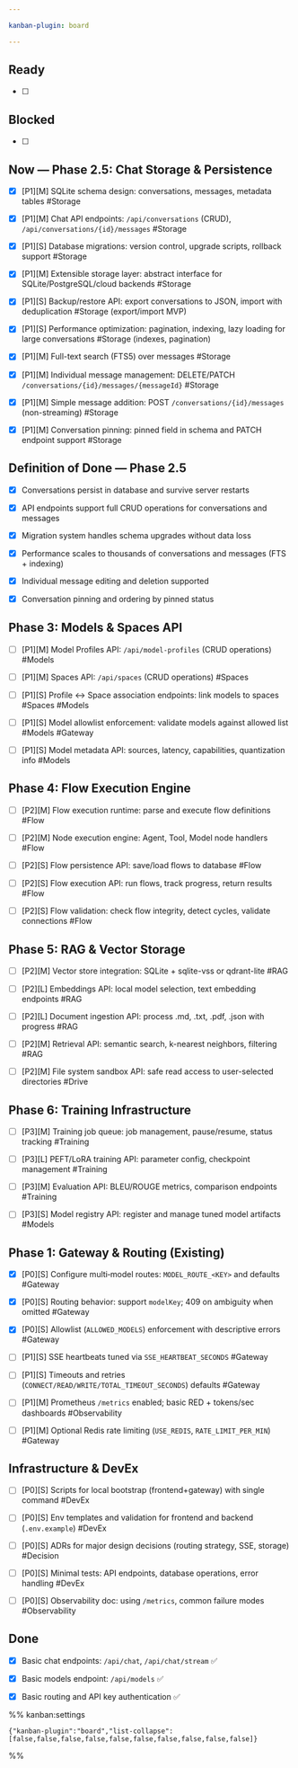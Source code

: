 ```yaml
---

kanban-plugin: board

---
```


## Ready

- [ ] 


## Blocked

- [ ] 


## Now — Phase 2.5: Chat Storage & Persistence

- [x] [P1][M] SQLite schema design: conversations, messages, metadata tables #Storage
- [x] [P1][M] Chat API endpoints: `/api/conversations` (CRUD), `/api/conversations/{id}/messages` #Storage
- [x] [P1][S] Database migrations: version control, upgrade scripts, rollback support #Storage
- [x] [P1][M] Extensible storage layer: abstract interface for SQLite/PostgreSQL/cloud backends #Storage
- [x] [P1][S] Backup/restore API: export conversations to JSON, import with deduplication #Storage (export/import MVP)
- [x] [P1][S] Performance optimization: pagination, indexing, lazy loading for large conversations #Storage (indexes, pagination)
- [x] [P1][M] Full-text search (FTS5) over messages #Storage
- [x] [P1][M] Individual message management: DELETE/PATCH `/conversations/{id}/messages/{messageId}` #Storage
- [x] [P1][M] Simple message addition: POST `/conversations/{id}/messages` (non-streaming) #Storage
- [x] [P1][M] Conversation pinning: pinned field in schema and PATCH endpoint support #Storage


## Definition of Done — Phase 2.5

- [x] Conversations persist in database and survive server restarts
- [x] API endpoints support full CRUD operations for conversations and messages
- [x] Migration system handles schema upgrades without data loss
- [x] Performance scales to thousands of conversations and messages (FTS + indexing)
- [x] Individual message editing and deletion supported
- [x] Conversation pinning and ordering by pinned status


## Phase 3: Models & Spaces API

- [ ] [P1][M] Model Profiles API: `/api/model-profiles` (CRUD operations) #Models
- [ ] [P1][M] Spaces API: `/api/spaces` (CRUD operations) #Spaces
- [ ] [P1][S] Profile ↔ Space association endpoints: link models to spaces #Spaces #Models
- [ ] [P1][S] Model allowlist enforcement: validate models against allowed list #Models #Gateway
- [ ] [P1][S] Model metadata API: sources, latency, capabilities, quantization info #Models


## Phase 4: Flow Execution Engine

- [ ] [P2][M] Flow execution runtime: parse and execute flow definitions #Flow
- [ ] [P2][M] Node execution engine: Agent, Tool, Model node handlers #Flow
- [ ] [P2][S] Flow persistence API: save/load flows to database #Flow
- [ ] [P2][S] Flow execution API: run flows, track progress, return results #Flow
- [ ] [P2][S] Flow validation: check flow integrity, detect cycles, validate connections #Flow


## Phase 5: RAG & Vector Storage

- [ ] [P2][M] Vector store integration: SQLite + sqlite-vss or qdrant-lite #RAG
- [ ] [P2][L] Embeddings API: local model selection, text embedding endpoints #RAG
- [ ] [P2][L] Document ingestion API: process .md, .txt, .pdf, .json with progress #RAG
- [ ] [P2][M] Retrieval API: semantic search, k-nearest neighbors, filtering #RAG
- [ ] [P2][M] File system sandbox API: safe read access to user-selected directories #Drive


## Phase 6: Training Infrastructure

- [ ] [P3][M] Training job queue: job management, pause/resume, status tracking #Training
- [ ] [P3][L] PEFT/LoRA training API: parameter config, checkpoint management #Training
- [ ] [P3][M] Evaluation API: BLEU/ROUGE metrics, comparison endpoints #Training
- [ ] [P3][S] Model registry API: register and manage tuned model artifacts #Models


## Phase 1: Gateway & Routing (Existing)

- [x] [P0][S] Configure multi‑model routes: `MODEL_ROUTE_<KEY>` and defaults #Gateway
- [x] [P0][S] Routing behavior: support `modelKey`; 409 on ambiguity when omitted #Gateway
- [x] [P0][S] Allowlist (`ALLOWED_MODELS`) enforcement with descriptive errors #Gateway
- [ ] [P1][S] SSE heartbeats tuned via `SSE_HEARTBEAT_SECONDS` #Gateway
- [ ] [P1][S] Timeouts and retries (`CONNECT/READ/WRITE/TOTAL_TIMEOUT_SECONDS`) defaults #Gateway
- [ ] [P1][M] Prometheus `/metrics` enabled; basic RED + tokens/sec dashboards #Observability
- [ ] [P1][M] Optional Redis rate limiting (`USE_REDIS`, `RATE_LIMIT_PER_MIN`) #Gateway


## Infrastructure & DevEx

- [ ] [P0][S] Scripts for local bootstrap (frontend+gateway) with single command #DevEx
- [ ] [P0][S] Env templates and validation for frontend and backend (`.env.example`) #DevEx
- [ ] [P0][S] ADRs for major design decisions (routing strategy, SSE, storage) #Decision
- [ ] [P0][S] Minimal tests: API endpoints, database operations, error handling #DevEx
- [ ] [P0][S] Observability doc: using `/metrics`, common failure modes #Observability


## Done

- [x] Basic chat endpoints: `/api/chat`, `/api/chat/stream` ✅
- [x] Basic models endpoint: `/api/models` ✅
- [x] Basic routing and API key authentication ✅


%% kanban:settings
```
{"kanban-plugin":"board","list-collapse":[false,false,false,false,false,false,false,false,false,false]}
```
%%

